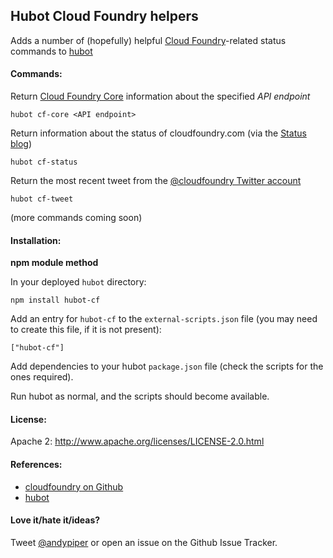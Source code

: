 ## Hubot Cloud Foundry helpers 

Adds a number of (hopefully) helpful [Cloud Foundry](http://cloudfoundry.org)-related status commands to [hubot](http://hubot.github.com)

#### Commands:

Return [Cloud Foundry Core](http://core.cloudfoundry.com) information about the specified *API endpoint* 
    
    hubot cf-core <API endpoint>        

Return information about the status of cloudfoundry.com (via the [Status blog](http://status.cloudfoundry.com))

    hubot cf-status

Return the most recent tweet from the [@cloudfoundry Twitter account](http://twitter.com/cloudfoundry)

    hubot cf-tweet

(more commands coming soon)

#### Installation:

**npm module method**

In your deployed ```hubot``` directory:

    npm install hubot-cf

Add an entry for ```hubot-cf``` to the ```external-scripts.json``` file (you may need to create this file, if it is not present):

    ["hubot-cf"]
    
Add dependencies to your hubot ```package.json``` file (check the scripts for the ones required).

Run hubot as normal, and the scripts should become available.

#### License:

Apache 2: http://www.apache.org/licenses/LICENSE-2.0.html

#### References:

 * [cloudfoundry on Github](http://github.com/cloudfoundry)
 * [hubot](http://hubot.github.com)

#### Love it/hate it/ideas?

Tweet [@andypiper](http://twitter.com/andypiper) or open an issue on the Github Issue Tracker.